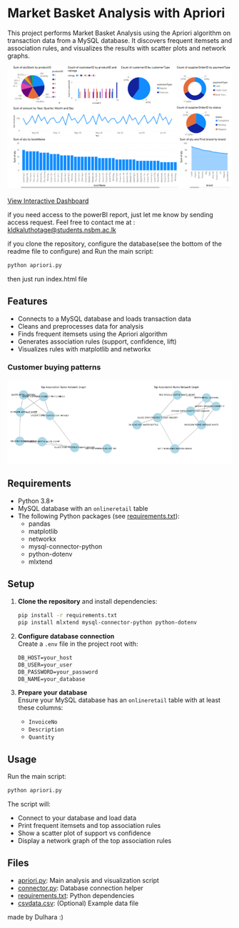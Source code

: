 # Market Basket Analysis with Apriori

This project performs Market Basket Analysis using the Apriori algorithm on transaction data from a MySQL database. It discovers frequent itemsets and association rules, and visualizes the results with scatter plots and network graphs.

<img src="docs/screenshots/report.png" alt="powerbi report">

[View Interactive Dashboard](https://app.powerbi.com/reportEmbed?reportId=764021bf-d5fb-4ee2-8ce3-f089bdf6fd9f&autoAuth=true&ctid=9486ac65-39d3-4d25-977c-76d9c31c0046)

if you need access to the powerBI report, just let me know by sending access request. Feel free to contact me at : [kldkaluthotage@students.nsbm.ac.lk](kldkaluthotage@students.nsbm.ac.lk)     

 if you clone the repository, configure the database(see the bottom of the readme file to configure) and
Run the main script:
```sh
python apriori.py
```
 then just run index.html file

## Features

- Connects to a MySQL database and loads transaction data
- Cleans and preprocesses data for analysis
- Finds frequent itemsets using the Apriori algorithm
- Generates association rules (support, confidence, lift)
- Visualizes rules with matplotlib and networkx

### Customer buying patterns
<div display="flex">
<img src="docs/screenshots/network1.png"  width="50%" alt="powerbi report"><img src="docs/screenshots/network2.png"  width="50%" alt="powerbi report"></div>

## Requirements

- Python 3.8+
- MySQL database with an `onlineretail` table
- The following Python packages (see [requirements.txt](requirements.txt)):
  - pandas
  - matplotlib
  - networkx
  - mysql-connector-python
  - python-dotenv
  - mlxtend

## Setup

1. **Clone the repository** and install dependencies:
    ```sh
    pip install -r requirements.txt
    pip install mlxtend mysql-connector-python python-dotenv
    ```

2. **Configure database connection**  
   Create a `.env` file in the project root with:
    ```
    DB_HOST=your_host
    DB_USER=your_user
    DB_PASSWORD=your_password
    DB_NAME=your_database
    ```

3. **Prepare your database**  
   Ensure your MySQL database has an `onlineretail` table with at least these columns:
   - `InvoiceNo`
   - `Description`
   - `Quantity`

## Usage

Run the main script:
```sh
python apriori.py
```

The script will:
- Connect to your database and load data
- Print frequent itemsets and top association rules
- Show a scatter plot of support vs confidence
- Display a network graph of the top association rules

## Files

- [apriori.py](apriori.py): Main analysis and visualization script
- [connector.py](connector.py): Database connection helper
- [requirements.txt](requirements.txt): Python dependencies
- [csvdata.csv](csvdata.csv): (Optional) Example data file

made by Dulhara :)